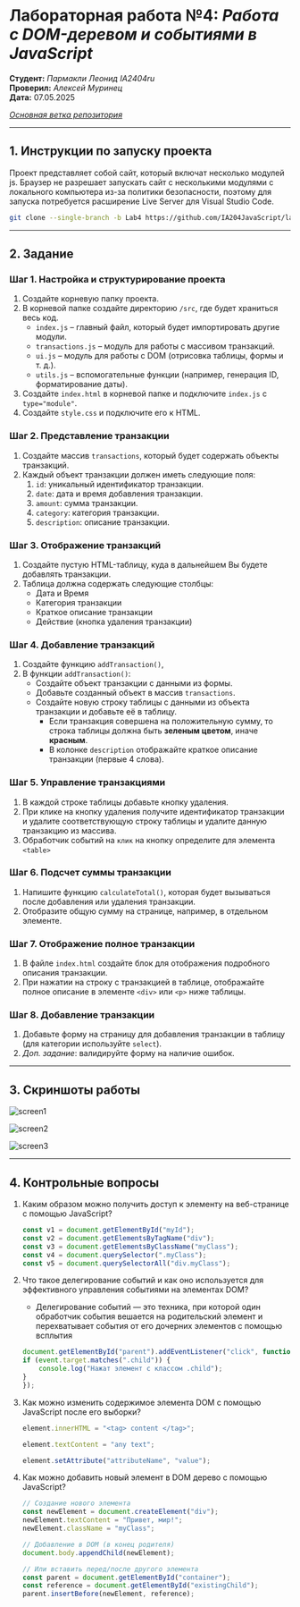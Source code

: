 # **Лабораторная работа №4:** *Работа с DOM-деревом и событиями в JavaScript*

__Студент:__  *Пармакли Леонид IA2404ru*  
__Проверил:__  *Алексей Муринец*  
__Дата:__ 07.05.2025

*[Основная ветка репозитория](https://github.com/IA204JavaScript/labworks_leopard187)*

---

## 1. Инструкции по запуску проекта

Проект представляет собой сайт, который включат несколько модулей js. Браузер не разрешает запускать сайт с несколькими модулями с локального компьютера из-за политики безопасности, поэтому для запуска потребуется расширение Live Server для Visual Studio Code. 

```bash
git clone --single-branch -b Lab4 https://github.com/IA204JavaScript/labworks_leopard187.git
```

---

## 2. Задание

### Шаг 1. Настройка и структурирование проекта

1. Создайте корневую папку проекта.
2. В корневой папке создайте директорию `/src`, где будет храниться весь код.
   - `index.js` – главный файл, который будет импортировать другие модули.
   - `transactions.js` – модуль для работы с массивом транзакций.
   - `ui.js` – модуль для работы с DOM (отрисовка таблицы, формы и т. д.).
   - `utils.js` – вспомогательные функции (например, генерация ID, форматирование даты).
3. Создайте `index.html` в корневой папке и подключите `index.js` с `type="module"`.
4. Создайте `style.css` и подключите его к HTML.

### Шаг 2. Представление транзакции

1. Создайте массив `transactions`, который будет содержать объекты транзакций.
2. Каждый объект транзакции должен иметь следующие поля:
   1. `id`: уникальный идентификатор транзакции.
   2. `date`: дата и время добавления транзакции.
   3. `amount`: сумма транзакции.
   4. `category`: категория транзакции.
   5. `description`: описание транзакции.

### Шаг 3. Отображение транзакций

1. Создайте пустую HTML-таблицу, куда в дальнейшем Вы будете добавлять транзакции.
2. Таблица должна содержать следующие столбцы:
   - Дата и Время
   - Категория транзакции
   - Краткое описание транзакции
   - Действие (кнопка удаления транзакции)

### Шаг 4. Добавление транзакций

1. Создайте функцию `addTransaction()`,
2. В функции `addTransaction()`:
   - Создайте объект транзакции с данными из формы.
   - Добавьте созданный объект в массив `transactions`.
   - Создайте новую строку таблицы с данными из объекта транзакции и добавьте её в таблицу.
     - Если транзакция совершена на положительную сумму, то строка таблицы должна быть **зеленым цветом**, иначе **красным**.
     - В колонке `description` отображайте краткое описание транзакции (первые 4 слова).

### Шаг 5. Управление транзакциями

1. В каждой строке таблицы добавьте кнопку удаления.
2. При клике на кнопку удаления получите идентификатор транзакции и удалите соответствующую строку таблицы и удалите данную транзакцию из массива.
3. Обработчик событий на `клик` на кнопку определите для элемента `<table>`

### Шаг 6. Подсчет суммы транзакции

1. Напишите функцию `calculateTotal()`, которая будет вызываться после добавления или удаления транзакции.
2. Отобразите общую сумму на странице, например, в отдельном элементе.

### Шаг 7. Отображение полное транзакции

1. В файле `index.html` создайте блок для отображения подробного описания транзакции.
2. При нажатии на строку с транзакцией в таблице, отображайте полное описание в элементе `<div>` или `<p>` ниже таблицы.

### Шаг 8. Добавление транзакции

1. Добавьте форму на страницу для добавления транзакции в таблицу (для категории используйте `select`).
2. _Доп. задание_: валидируйте форму на наличие ошибок.

---

## 3. Скриншоты работы 

<img src="./images/screen1.jpg" alt="screen1"> <br>

<img src="./images/screen2.jpg" alt="screen2"> <br>

<img src="./images/screen3.jpg" alt="screen3">

---

## 4. Контрольные вопросы

1. Каким образом можно получить доступ к элементу на веб-странице с помощью JavaScript?

    ```js 
    const v1 = document.getElementById("myId");
    const v2 = document.getElementsByTagName("div");
    const v3 = document.getElementsByClassName("myClass");
    const v4 = document.querySelector(".myClass");
    const v5 = document.querySelectorAll("div.myClass");
    ```

2. Что такое делегирование событий и как оно используется для эффективного управления событиями на элементах DOM?

    - Делегирование событий — это техника, при которой один обработчик события вешается на родительский элемент и перехватывает события от его дочерних элементов с помощью всплытия
    ```js
    document.getElementById("parent").addEventListener("click", function(event) {
    if (event.target.matches(".child")) {
        console.log("Нажат элемент с классом .child");
    }
    });
    ```

3. Как можно изменить содержимое элемента DOM с помощью JavaScript после его выборки?
    ```js
    element.innerHTML = "<tag> content </tag>";

    element.textContent = "any text";

    element.setAttribute("attributeName", "value");
    ```


4. Как можно добавить новый элемент в DOM дерево с помощью JavaScript?
    ```js
    // Создание нового элемента
    const newElement = document.createElement("div");
    newElement.textContent = "Привет, мир!";
    newElement.className = "myClass";

    // Добавление в DOM (в конец родителя)
    document.body.appendChild(newElement);

    // Или вставить перед/после другого элемента
    const parent = document.getElementById("container");
    const reference = document.getElementById("existingChild");
    parent.insertBefore(newElement, reference);

    ```